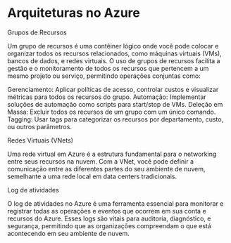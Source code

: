 # Arquiteturas no Azure

Grupos de Recursos

Um grupo de recursos é uma contêiner lógico onde você pode colocar e organizar todos os recursos relacionados, como máquinas virtuais (VMs), bancos de dados, e redes virtuais. O uso de grupos de recursos facilita a gestão e o monitoramento de todos os recursos que pertencem a um mesmo projeto ou serviço, permitindo operações conjuntas como:

Gerenciamento: Aplicar políticas de acesso, controlar custos e visualizar métricas para todos os recursos do grupo.
Automação: Implementar soluções de automação como scripts para start/stop de VMs.
Deleção em Massa: Excluir todos os recursos de um grupo com um único comando.
Tagging: Usar tags para categorizar os recursos por departamento, custo, ou outros parâmetros.

Redes Virtuais (VNets)

Uma rede virtual em Azure é a estrutura fundamental para o networking entre seus recursos na nuvem. Com a VNet, você pode definir a comunicação entre as diferentes partes do seu ambiente de nuvem, semelhante a uma rede local em data centers tradicionais.

Log de atividades

O log de atividades no Azure é uma ferramenta essencial para monitorar e registrar todas as operações e eventos que ocorrem em sua conta e recursos do Azure. Esses logs são vitais para auditoria, diagnóstico, e segurança, permitindo que as organizações compreendam o que está acontecendo em seu ambiente de nuvem.
